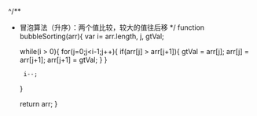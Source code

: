 
^/**
 * 冒泡算法（升序）：两个值比较，较大的值往后移
 */
function bubbleSorting(arr){
    var i= arr.length, j, gtVal;

    while(i > 0){
        for(j=0;j<i-1;j++){
            if(arr[j] > arr[j+1]){
                gtVal = arr[j];
                arr[j] = arr[j+1];
                arr[j+1] = gtVal;
            }
        }

        i--;
    }

    return arr;
}
